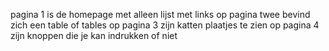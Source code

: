 pagina 1 is de homepage met alleen lijst met links
op pagina twee bevind zich een table of tables
op pagina 3 zijn katten plaatjes te zien
op pagina 4 zijn knoppen die je kan indrukken of niet
